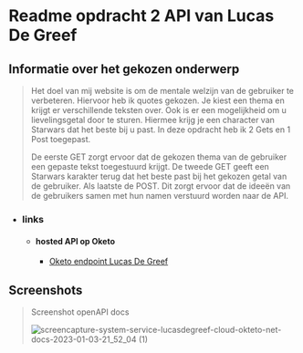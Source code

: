 # Readme opdracht 2 API van Lucas De Greef

## Informatie over het gekozen onderwerp
  >Het doel van mij website is om de mentale welzijn van de gebruiker te verbeteren. 
  >Hiervoor heb ik quotes gekozen. Je kiest een thema en krijgt er verschillende teksten over.
  >Ook is er een mogelijkheid om u lievelingsgetal door te sturen. Hiermee krijg je een character van Starwars dat het beste bij u past.
  >In deze opdracht heb ik 2 Gets en 1 Post toegepast.
  >
  > De eerste GET zorgt ervoor dat de gekozen thema van de gebruiker een gepaste tekst toegestuurd krijgt.
  > De tweede GET geeft een Starwars karakter terug dat het beste past bij het gekozen getal van de gebruiker.
  > Als laatste de POST. Dit zorgt ervoor dat de ideeën van de gebruikers samen met hun namen verstuurd worden naar de API.
* ### links
  * #### hosted API op Oketo
    * [Oketo endpoint Lucas De Greef](https://system-service-lucasdegreef.cloud.okteto.net)

## Screenshots
>Screenshot openAPI docs
>
>![screencapture-system-service-lucasdegreef-cloud-okteto-net-docs-2023-01-03-21_52_04 (1)](https://user-images.githubusercontent.com/82623056/210449263-9c038b9a-f8d7-40e9-bbf3-c6a535716963.png)
